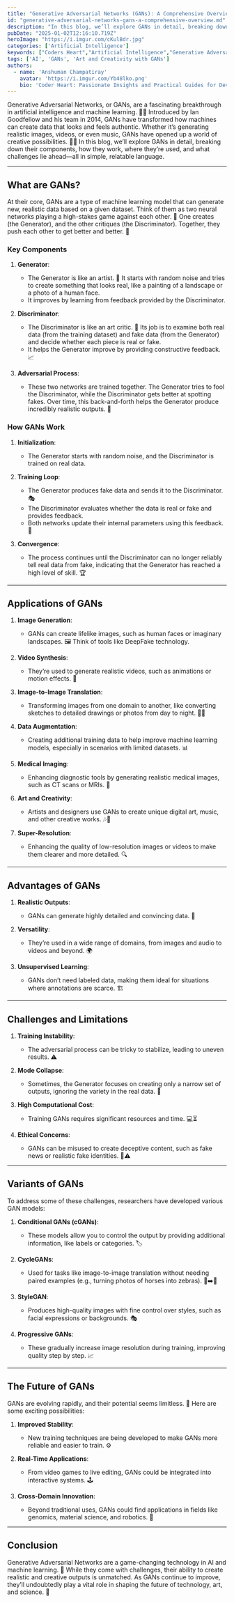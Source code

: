 ```yaml
---
title: "Generative Adversarial Networks (GANs): A Comprehensive Overview"
id: "generative-adversarial-networks-gans-a-comprehensive-overview.md"
description: "In this blog, we’ll explore GANs in detail, breaking down their components, how they work, where they’re used, and what challenges lie ahead—all in simple, relatable language."
pubDate: "2025-01-02T12:16:10.719Z"
heroImage: "https://i.imgur.com/cKulBdr.jpg"
categories: ['Artificial Intelligence']
keywords: ["Coders Heart","Artificial Intelligence","Generative Adversarial Networks","GANs tutorial","machine learning models","GANs applications","image generation with GANs","video synthesis using GANs","image-to-image translation","GANs for medical imaging","art and creativity with GANs","super-resolution GANs","GANs advantages and challenges","training instability in GANs","GANs mathematical foundation","conditional GANs","CycleGANs","StyleGANs","Progressive GANs","future of GANs","GANs ethical concerns","unsupervised learning with GANs","AI and machine learning advancements"]
tags: ['AI', 'GANs', 'Art and Creativity with GANs']
authors:
  - name: 'Anshuman Champatiray'
    avatar: 'https://i.imgur.com/Yb48lko.png'
    bio: 'Coder Heart: Passionate Insights and Practical Guides for Developers'
---
```


Generative Adversarial Networks, or GANs, are a fascinating breakthrough in artificial intelligence and machine learning. 🧠✨ Introduced by Ian Goodfellow and his team in 2014, GANs have transformed how machines can create data that looks and feels authentic. Whether it’s generating realistic images, videos, or even music, GANs have opened up a world of creative possibilities. 🎨🎶 In this blog, we’ll explore GANs in detail, breaking down their components, how they work, where they’re used, and what challenges lie ahead—all in simple, relatable language.

---

## What are GANs?
At their core, GANs are a type of machine learning model that can generate new, realistic data based on a given dataset. Think of them as two neural networks playing a high-stakes game against each other. 🎲 One creates (the Generator), and the other critiques (the Discriminator). Together, they push each other to get better and better. 💪

### Key Components
1. **Generator**: 
   - The Generator is like an artist. 🎨 It starts with random noise and tries to create something that looks real, like a painting of a landscape or a photo of a human face.
   - It improves by learning from feedback provided by the Discriminator.

2. **Discriminator**:
   - The Discriminator is like an art critic. 🧐 Its job is to examine both real data (from the training dataset) and fake data (from the Generator) and decide whether each piece is real or fake.
   - It helps the Generator improve by providing constructive feedback. 📈

3. **Adversarial Process**:
   - These two networks are trained together. The Generator tries to fool the Discriminator, while the Discriminator gets better at spotting fakes. Over time, this back-and-forth helps the Generator produce incredibly realistic outputs. 🤝

### How GANs Work
1. **Initialization**:
   - The Generator starts with random noise, and the Discriminator is trained on real data.

2. **Training Loop**:
   - The Generator produces fake data and sends it to the Discriminator. 🎭
   - The Discriminator evaluates whether the data is real or fake and provides feedback.
   - Both networks update their internal parameters using this feedback. 🔄

3. **Convergence**:
   - The process continues until the Discriminator can no longer reliably tell real data from fake, indicating that the Generator has reached a high level of skill. 🏆

---

## Applications of GANs
1. **Image Generation**:
   - GANs can create lifelike images, such as human faces or imaginary landscapes. 🖼️ Think of tools like DeepFake technology.

2. **Video Synthesis**:
   - They’re used to generate realistic videos, such as animations or motion effects. 🎥

3. **Image-to-Image Translation**:
   - Transforming images from one domain to another, like converting sketches to detailed drawings or photos from day to night. 🌇🌃

4. **Data Augmentation**:
   - Creating additional training data to help improve machine learning models, especially in scenarios with limited datasets. 📊

5. **Medical Imaging**:
   - Enhancing diagnostic tools by generating realistic medical images, such as CT scans or MRIs. 🏥

6. **Art and Creativity**:
   - Artists and designers use GANs to create unique digital art, music, and other creative works. 🎶🎨

7. **Super-Resolution**:
   - Enhancing the quality of low-resolution images or videos to make them clearer and more detailed. 🔍

---

## Advantages of GANs
1. **Realistic Outputs**:
   - GANs can generate highly detailed and convincing data. 🎯

2. **Versatility**:
   - They’re used in a wide range of domains, from images and audio to videos and beyond. 🌍

3. **Unsupervised Learning**:
   - GANs don’t need labeled data, making them ideal for situations where annotations are scarce. 🏗️

---

## Challenges and Limitations
1. **Training Instability**:
   - The adversarial process can be tricky to stabilize, leading to uneven results. ⚠️

2. **Mode Collapse**:
   - Sometimes, the Generator focuses on creating only a narrow set of outputs, ignoring the variety in the real data. 🔄

3. **High Computational Cost**:
   - Training GANs requires significant resources and time. 💻⏳

4. **Ethical Concerns**:
   - GANs can be misused to create deceptive content, such as fake news or realistic fake identities. 🤖⚠️

---

## Variants of GANs
To address some of these challenges, researchers have developed various GAN models:
1. **Conditional GANs (cGANs)**:
   - These models allow you to control the output by providing additional information, like labels or categories. 🏷️

2. **CycleGANs**:
   - Used for tasks like image-to-image translation without needing paired examples (e.g., turning photos of horses into zebras). 🐴➡️🦓

3. **StyleGAN**:
   - Produces high-quality images with fine control over styles, such as facial expressions or backgrounds. 🎭

4. **Progressive GANs**:
   - These gradually increase image resolution during training, improving quality step by step. 📈

---

## The Future of GANs
GANs are evolving rapidly, and their potential seems limitless. 🔮 Here are some exciting possibilities:
1. **Improved Stability**:
   - New training techniques are being developed to make GANs more reliable and easier to train. ⚙️

2. **Real-Time Applications**:
   - From video games to live editing, GANs could be integrated into interactive systems. 🕹️

3. **Cross-Domain Innovation**:
   - Beyond traditional uses, GANs could find applications in fields like genomics, material science, and robotics. 🌟

---

## Conclusion
Generative Adversarial Networks are a game-changing technology in AI and machine learning. 🚀 While they come with challenges, their ability to create realistic and creative outputs is unmatched. As GANs continue to improve, they’ll undoubtedly play a vital role in shaping the future of technology, art, and science. 🌟

